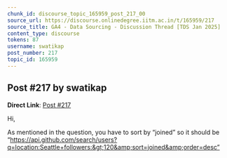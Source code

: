 ```yaml
---
chunk_id: discourse_topic_165959_post_217_00
source_url: https://discourse.onlinedegree.iitm.ac.in/t/165959/217
source_title: GA4 - Data Sourcing - Discussion Thread [TDS Jan 2025]
content_type: discourse
tokens: 87
username: swatikap
post_number: 217
topic_id: 165959
---
```


## Post #217 by swatikap

**Direct Link**: [Post #217](https://discourse.onlinedegree.iitm.ac.in/t/165959/217)

Hi,

As mentioned in the question, you have to sort by “joined” so it should be “https://api.github.com/search/users?q=location:Seattle+followers:&gt;120&amp;sort=joined&amp;order=desc”
